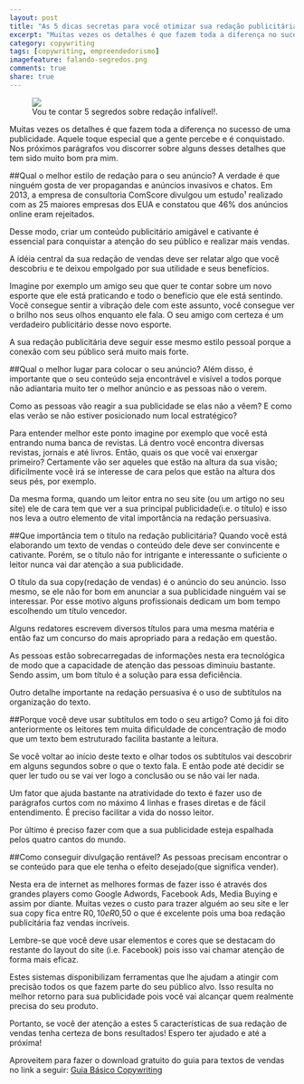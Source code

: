 ```yaml
---
layout: post
title: "As 5 dicas secretas para você otimizar sua redação publicitária"
excerpt: "Muitas vezes os detalhes é que fazem toda a diferença no sucesso de uma publicidade. Aquele toque especial que a gente percebe e é conquistado. Nos próximos parágrafos vou discorrer sobre alguns desses detalhes que tem sido muito bom pra mim."
category: copywriting
tags: [copywriting, empreendedorismo]
imagefeature: falando-segredos.png
comments: true
share: true
---
```

<figure>
	<a href="{{ site.url }}/images/falando-segredos.png"><img src="{{ site.url }}/images/falando-segredos.png"></a>
	<figcaption>Vou te contar 5 segredos sobre redação infalível!.</figcaption>
</figure>

Muitas vezes os detalhes é que fazem toda a diferença no sucesso de uma publicidade. Aquele toque especial que a gente percebe e é conquistado. Nos próximos parágrafos vou discorrer sobre alguns desses detalhes que tem sido muito bom pra mim.

##Qual o melhor estilo de redação para o seu anúncio?
A verdade é que ninguém gosta de ver propagandas e anúncios invasivos e chatos.
Em 2013, a empresa de consultoria ComScore divulgou um estudo¹ realizado com as 25 maiores empresas dos EUA e constatou que 46% dos anúncios online eram rejeitados.

Desse modo, criar um conteúdo publicitário amigável e cativante é essencial para conquistar a atenção do seu público e realizar mais vendas.

A idéia central da sua redação de vendas deve ser relatar algo que você descobriu e te deixou empolgado por sua utilidade e seus benefícios.

Imagine por exemplo um amigo seu que quer te contar sobre um novo esporte que ele está praticando e todo o benefício que ele está sentindo. Você consegue sentir a vibração dele com este assunto, você consegue ver o brilho nos seus olhos enquanto ele fala. O seu amigo com certeza é um verdadeiro publicitário desse novo esporte.

A sua redação publicitária deve seguir esse mesmo estilo pessoal porque a conexão com seu público será muito mais forte.

##Qual o melhor lugar para colocar o seu anúncio?
Além disso, é importante que o seu conteúdo seja encontrável e visível a todos porque não adiantaria muito ter o melhor anúncio e as pessoas não o verem.

Como as pessoas vão reagir a sua publicidade se elas não a vêem? E como elas verão se não estiver posicionado num local estratégico?

Para entender melhor este ponto imagine por exemplo que você está entrando numa banca de revistas. Lá dentro você encontra diversas revistas, jornais e até livros. Então, quais os que você vai enxergar primeiro? Certamente vão ser aqueles que estão na altura da sua visão; dificilmente você irá se interesse de cara pelos que estão na altura dos seus pés, por exemplo.

Da mesma forma, quando um leitor entra no seu site (ou um artigo no seu site) ele de cara tem que ver a sua principal publicidade(i.e. o título) e isso nos leva a outro elemento de vital importância na redação persuasiva.

##Que importância tem o título na redação publicitária?
Quando você está elaborando um texto de vendas o conteúdo dele deve ser convincente e cativante. Porém, se o título não for intrigante e interessante o suficiente o leitor nunca vai dar atenção a sua publicidade.

O título da sua copy(redação de vendas) é  o anúncio do seu anúncio. Isso mesmo, se ele não for bom em anunciar a sua publicidade ninguém vai se interessar. Por esse motivo alguns profissionais dedicam um bom tempo escolhendo um título vencedor.

Alguns redatores escrevem diversos títulos para uma mesma matéria e então faz um concurso do mais apropriado para a redação em questão.

As pessoas estão sobrecarregadas de informações nesta era tecnológica de modo que a capacidade de atenção das pessoas diminuiu bastante. Sendo assim, um bom título é a solução para essa deficiência.

Outro detalhe importante na redação persuasiva é o uso de subtítulos na organização do texto.

##Porque você deve usar subtítulos em todo o seu artigo?
Como já foi dito anteriormente os leitores tem muita dificuldade de concentração de modo que um texto bem estruturado facilita bastante a leitura.

Se você voltar ao início deste texto e olhar todos os subtítulos vai descobrir em alguns segundos sobre o que o texto fala. E então pode até decidir se quer ler tudo ou se vai ver logo a conclusão ou se não vai ler nada.

Um fator que ajuda bastante na atratividade do texto é fazer uso de parágrafos curtos com no máximo 4 linhas e frases diretas e de fácil entendimento. É preciso facilitar a vida do nosso leitor.

Por último é preciso fazer com que a sua publicidade esteja espalhada pelos quatro cantos do mundo.

##Como conseguir divulgação rentável?
As pessoas precisam encontrar o se conteúdo para que ele tenha o efeito desejado(que significa vender).

Nesta era de internet as melhores formas de fazer isso é através dos grandes players como Google Adwords, Facebook Ads, Media Buying e assim por diante.
Muitas vezes o custo para trazer alguém ao seu site e ler sua copy fica entre R$0,10 e R$0,50 o que é excelente pois uma boa redação publicitária faz vendas incríveis.

Lembre-se que você deve usar elementos e cores que se destacam do restante do layout do site  (i.e. Facebook) pois isso vai chamar atenção de forma mais eficaz.

Estes sistemas disponibilizam ferramentas que lhe ajudam a atingir com precisão todos os que fazem parte do seu público alvo. Isso resulta no melhor retorno para sua publicidade pois você vai alcançar quem realmente precisa do seu produto.

Portanto, se você der atenção a estes 5 características de sua redação de vendas tenha certeza de bons resultados! Espero ter ajudado e até a próxima!

Aproveitem para fazer o download gratuito do guia para textos de vendas no link a seguir: [Guia Básico Copywriting](http://eepurl.com/0PRvb "Baixe gratuitamente o seu Guia Básico Copywriting")
